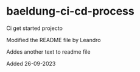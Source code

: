 # baeldung-ci-cd-process
Ci get started projecto

Modified the README file by Leandro

Addes another text to readme file

Added  26-09-2023